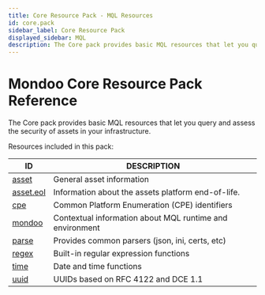 ```yaml
---
title: Core Resource Pack - MQL Resources
id: core.pack
sidebar_label: Core Resource Pack
displayed_sidebar: MQL
description: The Core pack provides basic MQL resources that let you query and assess the security of assets in your infrastructure.
---
```


# Mondoo Core Resource Pack Reference

The Core pack provides basic MQL resources that let you query and assess the security of assets in your infrastructure.

Resources included in this pack:

| ID                        | DESCRIPTION                                              |
| ------------------------- | -------------------------------------------------------- |
| [asset](asset.md)         | General asset information                                |
| [asset.eol](asset.eol.md) | Information about the assets platform end-of-life.       |
| [cpe](cpe.md)             | Common Platform Enumeration (CPE) identifiers            |
| [mondoo](mondoo.md)       | Contextual information about MQL runtime and environment |
| [parse](parse.md)         | Provides common parsers (json, ini, certs, etc)          |
| [regex](regex.md)         | Built-in regular expression functions                    |
| [time](time.md)           | Date and time functions                                  |
| [uuid](uuid.md)           | UUIDs based on RFC 4122 and DCE 1.1                      |
